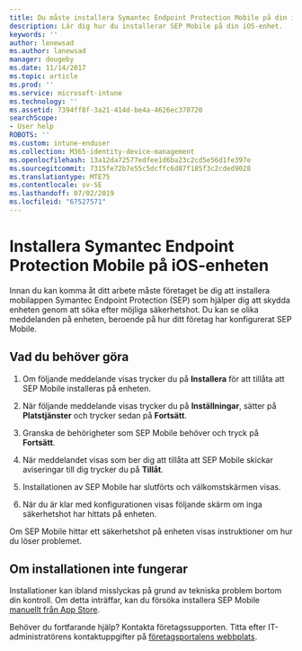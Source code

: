 ```yaml
---
title: Du måste installera Symantec Endpoint Protection Mobile på din iOS-enhet | Microsoft Docs
description: Lär dig hur du installerar SEP Mobile på din iOS-enhet.
keywords: ''
author: lenewsad
ms.author: lanewsad
manager: dougeby
ms.date: 11/14/2017
ms.topic: article
ms.prod: ''
ms.service: microsoft-intune
ms.technology: ''
ms.assetid: 7394ff8f-3a21-414d-be4a-4626ec370720
searchScope:
- User help
ROBOTS: ''
ms.custom: intune-enduser
ms.collection: M365-identity-device-management
ms.openlocfilehash: 13a12da72577edfee1d6ba23c2cd5e56d1fe397e
ms.sourcegitcommit: 7315fe72b7e55c5dcffc6d87f185f3c2cded9028
ms.translationtype: MTE75
ms.contentlocale: sv-SE
ms.lasthandoff: 07/02/2019
ms.locfileid: "67527571"
---
```

# <a name="install-symantec-endpoint-protection-mobile-on-your-ios-device"></a>Installera Symantec Endpoint Protection Mobile på iOS-enheten

Innan du kan komma åt ditt arbete måste företaget be dig att installera mobilappen Symantec Endpoint Protection (SEP) som hjälper dig att skydda enheten genom att söka efter möjliga säkerhetshot. Du kan se olika meddelanden på enheten, beroende på hur ditt företag har konfigurerat SEP Mobile.

## <a name="what-you-need-to-do"></a>Vad du behöver göra

1. Om följande meddelande visas trycker du på **Installera** för att tillåta att SEP Mobile installeras på enheten.

2. När följande meddelande visas trycker du på **Inställningar**, sätter på **Platstjänster** och trycker sedan på **Fortsätt**.

3. Granska de behörigheter som SEP Mobile behöver och tryck på **Fortsätt**.

4. När meddelandet visas som ber dig att tillåta att SEP Mobile skickar aviseringar till dig trycker du på **Tillåt**.

5. Installationen av SEP Mobile har slutförts och välkomstskärmen visas.

6. När du är klar med konfigurationen visas följande skärm om inga säkerhetshot har hittats på enheten.

Om SEP Mobile hittar ett säkerhetshot på enheten visas instruktioner om hur du löser problemet.

## <a name="if-the-installation-doesnt-work"></a>Om installationen inte fungerar

Installationer kan ibland misslyckas på grund av tekniska problem bortom din kontroll. Om detta inträffar, kan du försöka installera SEP Mobile [manuellt från App Store](https://itunes.apple.com/app/sep-mobile/id695620821).

Behöver du fortfarande hjälp? Kontakta företagssupporten. Titta efter IT-administratörens kontaktuppgifter på [företagsportalens webbplats](https://go.microsoft.com/fwlink/?linkid=2010980).

